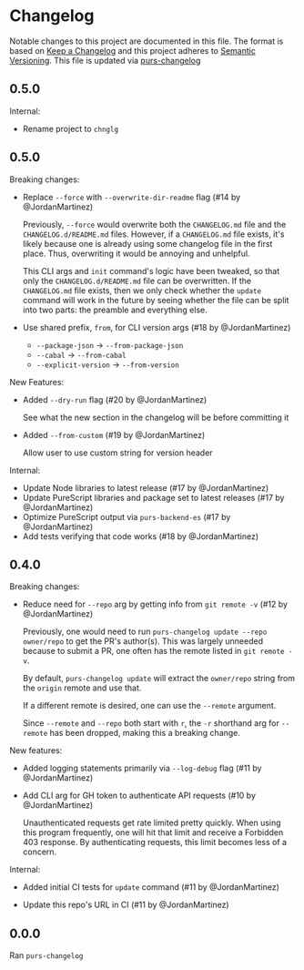 # Changelog

Notable changes to this project are documented in this file. The format is based on [Keep a Changelog](https://keepachangelog.com/en/1.0.0/) and this project adheres to [Semantic Versioning](https://semver.org/spec/v2.0.0.html). This file is updated via [purs-changelog](https://github.com/JordanMartinez/purescript-up-changelog)

## 0.5.0

Internal:

* Rename project to `chnglg`

## 0.5.0

Breaking changes:

* Replace `--force` with `--overwrite-dir-readme` flag (#14 by @JordanMartinez)

  Previously, `--force` would overwrite both the `CHANGELOG.md` file
  and the `CHANGELOG.d/README.md` files. However, if a `CHANGELOG.md` file exists,
  it's likely because one is already using some changelog file in the first place.
  Thus, overwriting it would be annoying and unhelpful.

  This CLI args and `init` command's logic have been tweaked, so that only the
  `CHANGELOG.d/README.md` file can be overwritten. If the `CHANGELOG.md` file exists,
  then we only check whether the `update` command will work in the future by seeing
  whether the file can be split into two parts: the preamble and everything else.

* Use shared prefix, `from`, for CLI version args (#18 by @JordanMartinez)

  - `--package-json` -> `--from-package-json`
  - `--cabal` -> `--from-cabal`
  - `--explicit-version` -> `--from-version`

New Features:

* Added `--dry-run` flag (#20 by @JordanMartinez)

  See what the new section in the changelog will be before committing it

* Added `--from-custom` (#19 by @JordanMartinez)

  Allow user to use custom string for version header

Internal:

* Update Node libraries to latest release (#17 by @JordanMartinez)
* Update PureScript libraries and package set to latest releases (#17 by @JordanMartinez)
* Optimize PureScript output via `purs-backend-es` (#17 by @JordanMartinez)
* Add tests verifying that code works (#18 by @JordanMartinez)

## 0.4.0

Breaking changes:

* Reduce need for `--repo` arg by getting info from `git remote -v` (#12 by @JordanMartinez)

  Previously, one would need to run `purs-changelog update --repo owner/repo`
  to get the PR's author(s). This was largely unneeded because
  to submit a PR, one often has the remote listed in `git remote -v`.

  By default, `purs-changelog update` will extract the `owner/repo` string
  from the `origin` remote and use that.

  If a different remote is desired, one can use the `--remote` argument.

  Since `--remote` and `--repo` both start with `r`, the `-r` shorthand arg
  for `--remote` has been dropped, making this a breaking change.

New features:

* Added logging statements primarily via `--log-debug` flag (#11 by @JordanMartinez)

* Add CLI arg for GH token to authenticate API requests (#10 by @JordanMartinez)

  Unauthenticated requests get rate limited pretty quickly.
  When using this program frequently, one will hit that limit
  and receive a Forbidden 403 response.
  By authenticating requests, this limit becomes less of a concern.

Internal:

* Added initial CI tests for `update` command (#11 by @JordanMartinez)

* Update this repo's URL in CI (#11 by @JordanMartinez)

## 0.0.0

Ran `purs-changelog`
